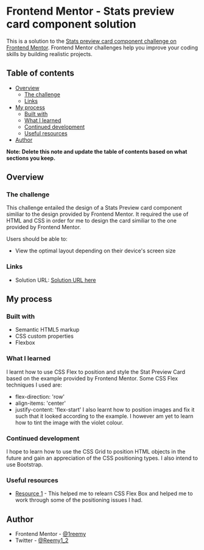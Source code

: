 # Frontend Mentor - Stats preview card component solution

This is a solution to the [Stats preview card component challenge on Frontend Mentor](https://www.frontendmentor.io/challenges/stats-preview-card-component-8JqbgoU62). Frontend Mentor challenges help you improve your coding skills by building realistic projects. 

## Table of contents

- [Overview](#overview)
  - [The challenge](#the-challenge)
  - [Links](#links)
- [My process](#my-process)
  - [Built with](#built-with)
  - [What I learned](#what-i-learned)
  - [Continued development](#continued-development)
  - [Useful resources](#useful-resources)
- [Author](#author)

**Note: Delete this note and update the table of contents based on what sections you keep.**

## Overview

### The challenge

This challenge entailed the design of a Stats Preview card component similiar to the design provided by Frontend Mentor. It required the use of HTML and CSS in order
for me to design the card similiar to the one provided by Frontend Mentor.

Users should be able to:

- View the optimal layout depending on their device's screen size

### Links

- Solution URL: [Solution URL here](https://1reemy.github.io/stats-preview-card/)

## My process

### Built with

- Semantic HTML5 markup
- CSS custom properties
- Flexbox

### What I learned

I learnt how to use CSS Flex to position and style the Stat Preview Card based on the example provided by Frontend Mentor. Some CSS Flex techniques I used are:
 - flex-direction: 'row'
 - align-items: 'center'
 - justify-content: 'flex-start'
I also learnt how to position images and fix it such that it looked according to the example. I however am yet to learn how to tint the image with the violet colour.

### Continued development

I hope to learn how to use the CSS Grid to position HTML objects in the future and gain an appreciation of the CSS positioning types. I also intend to use Bootstrap.

### Useful resources

- [Resource 1](https://www.freecodecamp.org) - This helped me to relearn CSS Flex Box and helped me to work through some of the positioning issues I had.

## Author

- Frontend Mentor - [@1reemy](https://www.frontendmentor.io/profile/1reemy)
- Twitter - [@Reemy1_2](https://www.twitter.com/Reemy1_2)
